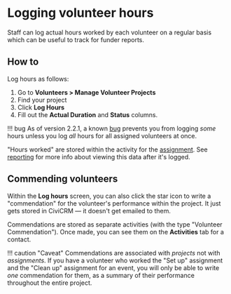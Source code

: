 # Logging volunteer hours

Staff can log actual hours worked by each volunteer on a regular basis which can be useful to track for funder reports. 

## How to

Log hours as follows:

1. Go to **Volunteers > Manage Volunteer Projects**
1. Find your project
1. Click **Log Hours**
1. Fill out the **Actual Duration** and **Status** columns.

!!! bug
    As of version 2.2.1, a known [bug]( https://issues.civicrm.org/jira/browse/VOL-245) prevents you from logging *some* hours unless you log *all* hours for all assigned volunteers at once.

"Hours worked" are stored within the activity for the [assignment](/assignments). See [reporting](/reporting) for more info about viewing this data after it's logged.


## Commending volunteers

Within the **Log hours** screen, you can also click the star icon to write a "commendation" for the volunteer's performance within the project. It just gets stored in CiviCRM &mdash; it doesn't get emailed to them.

Commendations are stored as separate activities (with the type "Volunteer Commendation"). Once made, you can see them on the **Activities** tab for a contact.

!!! caution "Caveat"
    Commendations are associated with *projects* not with *assignments*. If you have a volunteer who worked the "Set up" assignment and the "Clean up" assignment for an event, you will only be able to write *one* commendation for them, as a summary of their performance throughout the entire project.
